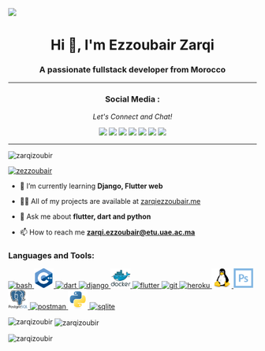 <img src="https://camo.githubusercontent.com/5346f5a9b63e9e93ff8265ebb05eeda7fc03e48dfe766ba177c788e5c65c6c86/68747470733a2f2f312e62702e626c6f6773706f742e636f6d2f2d37413457796e774c734d772f58624270435847386648492f41414141414141414d74342f754f613162704c736b5967727747626c6c6853753253446a5f4d69673853584a51434c63424741735948512f73313630302f323030305f36303070782e676966" />


<h1 align="center">Hi 👋, I'm Ezzoubair Zarqi</h1>
<h3 align="center">A passionate fullstack developer from Morocco</h3>
<hr>
<h3 align="center">Social Media :</h3>
<p align="center"><i>Let's Connect and Chat!</i></p>
<p align="center">
<a href="https://bit.ly/3XphLuJ" alt="Instagram"><img height="33" src="https://raw.githubusercontent.com/zarqizoubir/Ezzoubair_Zarqi/main/img/instagram.ico"></a>
<a href="http://bit.ly/3AJvd2y" alt="Telegram"><img height="33" src="https://raw.githubusercontent.com/zarqizoubir/Ezzoubair_Zarqi/main/img/telegram.ico"></a>
<a href="http://bit.ly/3F0AuoU" alt="Twitter"><img height="33" src="https://raw.githubusercontent.com/zarqizoubir/Ezzoubair_Zarqi/main/img/twitter.ico"></a>
<a href="http://bit.ly/3EscMk8" alt="Facebook"><img height="32" src="https://raw.githubusercontent.com/zarqizoubir/Ezzoubair_Zarqi/main/img/facebook.ico"></a>
<a href="http://bit.ly/3EDzqWK" alt="WhatsApp"><img height="36" src="https://raw.githubusercontent.com/zarqizoubir/Ezzoubair_Zarqi/main/img/whtsp.ico"></a>
<a href="http://bit.ly/3tV7BnN" alt="Github"><img height="33" src="https://raw.githubusercontent.com/zarqizoubir/Ezzoubair_Zarqi/main/img/github.ico"></a>
<a href="mailto:zarqi.ezzoubair@etu.uae.ac.ma" alt="Gmail"><img height="33" src="https://raw.githubusercontent.com/zarqizoubir/Ezzoubair_Zarqi/main/img/gmail.ico"></a>
</p>
<hr>

<p align="left"> <img src="https://komarev.com/ghpvc/?username=zarqizoubir&label=Profile%20views&color=0e75b6&style=flat" alt="zarqizoubir" /> </p>

<p align="left"> <a href="https://twitter.com/zezzoubair" target="blank"><img src="https://img.shields.io/twitter/follow/zezzoubair?logo=twitter&style=for-the-badge" alt="zezzoubair" /></a> </p>

- 🌱 I’m currently learning **Django, Flutter web**

- 👨‍💻 All of my projects are available at [zarqiezzoubair.me](zarqiezzoubair.me)

- 💬 Ask me about **flutter, dart and python**

- 📫 How to reach me **zarqi.ezzoubair@etu.uae.ac.ma**

<h3 align="left">Languages and Tools:</h3>
<p align="left"> <a href="https://www.gnu.org/software/bash/" target="_blank" rel="noreferrer"> <img src="https://www.vectorlogo.zone/logos/gnu_bash/gnu_bash-icon.svg" alt="bash" width="40" height="40"/> </a> <a href="https://www.w3schools.com/cpp/" target="_blank" rel="noreferrer"> <img src="https://raw.githubusercontent.com/devicons/devicon/master/icons/cplusplus/cplusplus-original.svg" alt="cplusplus" width="40" height="40"/> </a> <a href="https://dart.dev" target="_blank" rel="noreferrer"> <img src="https://www.vectorlogo.zone/logos/dartlang/dartlang-icon.svg" alt="dart" width="40" height="40"/> </a> <a href="https://www.djangoproject.com/" target="_blank" rel="noreferrer"> <img src="https://cdn.worldvectorlogo.com/logos/django.svg" alt="django" width="40" height="40"/> </a> <a href="https://www.docker.com/" target="_blank" rel="noreferrer"> <img src="https://raw.githubusercontent.com/devicons/devicon/master/icons/docker/docker-original-wordmark.svg" alt="docker" width="40" height="40"/> </a> <a href="https://flutter.dev" target="_blank" rel="noreferrer"> <img src="https://www.vectorlogo.zone/logos/flutterio/flutterio-icon.svg" alt="flutter" width="40" height="40"/> </a> <a href="https://git-scm.com/" target="_blank" rel="noreferrer"> <img src="https://www.vectorlogo.zone/logos/git-scm/git-scm-icon.svg" alt="git" width="40" height="40"/> </a> <a href="https://heroku.com" target="_blank" rel="noreferrer"> <img src="https://www.vectorlogo.zone/logos/heroku/heroku-icon.svg" alt="heroku" width="40" height="40"/> </a> <a href="https://www.linux.org/" target="_blank" rel="noreferrer"> <img src="https://raw.githubusercontent.com/devicons/devicon/master/icons/linux/linux-original.svg" alt="linux" width="40" height="40"/> </a> <a href="https://www.photoshop.com/en" target="_blank" rel="noreferrer"> <img src="https://raw.githubusercontent.com/devicons/devicon/master/icons/photoshop/photoshop-line.svg" alt="photoshop" width="40" height="40"/> </a> <a href="https://www.postgresql.org" target="_blank" rel="noreferrer"> <img src="https://raw.githubusercontent.com/devicons/devicon/master/icons/postgresql/postgresql-original-wordmark.svg" alt="postgresql" width="40" height="40"/> </a> <a href="https://postman.com" target="_blank" rel="noreferrer"> <img src="https://www.vectorlogo.zone/logos/getpostman/getpostman-icon.svg" alt="postman" width="40" height="40"/> </a> <a href="https://www.python.org" target="_blank" rel="noreferrer"> <img src="https://raw.githubusercontent.com/devicons/devicon/master/icons/python/python-original.svg" alt="python" width="40" height="40"/> </a> <a href="https://www.sqlite.org/" target="_blank" rel="noreferrer"> <img src="https://www.vectorlogo.zone/logos/sqlite/sqlite-icon.svg" alt="sqlite" width="40" height="40"/> </a> </p>

<p><img align="left" src="https://github-readme-stats.vercel.app/api/top-langs?username=zarqizoubir&show_icons=true&locale=en&layout=compact" alt="zarqizoubir" /></p>

<p>&nbsp;<img align="center" src="https://github-readme-stats.vercel.app/api?username=zarqizoubir&show_icons=true&locale=en" alt="zarqizoubir" /></p>

<p><img align="center" src="https://github-readme-streak-stats.herokuapp.com/?user=zarqizoubir&" alt="zarqizoubir" /></p>

